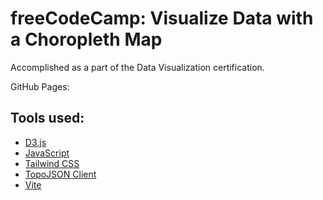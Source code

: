 <!-- @format -->

# freeCodeCamp: Visualize Data with a Choropleth Map

Accomplished as a part of the Data Visualization certification.

GitHub Pages:

## Tools used:

-   [D3.js](https://d3js.org/)
-   [JavaScript](https://developer.mozilla.org/en-US/docs/Web/JavaScript)
-   [Tailwind CSS](https://tailwindcss.com/docs/installation)
-   [TopoJSON Client](https://www.npmjs.com/package/topojson-client)
-   [Vite](https://vitejs.dev/guide/)
